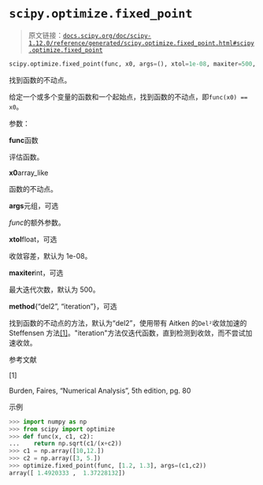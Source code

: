 # `scipy.optimize.fixed_point`

> 原文链接：[`docs.scipy.org/doc/scipy-1.12.0/reference/generated/scipy.optimize.fixed_point.html#scipy.optimize.fixed_point`](https://docs.scipy.org/doc/scipy-1.12.0/reference/generated/scipy.optimize.fixed_point.html#scipy.optimize.fixed_point)

```py
scipy.optimize.fixed_point(func, x0, args=(), xtol=1e-08, maxiter=500, method='del2')
```

找到函数的不动点。

给定一个或多个变量的函数和一个起始点，找到函数的不动点，即`func(x0) == x0`。

参数：

**func**函数

评估函数。

**x0**array_like

函数的不动点。

**args**元组，可选

*func*的额外参数。

**xtol**float，可选

收敛容差，默认为 1e-08。

**maxiter**int，可选

最大迭代次数，默认为 500。

**method**{“del2”, “iteration”}，可选

找到函数的不动点的方法，默认为“del2”，使用带有 Aitken 的`Del²`收敛加速的 Steffensen 方法[[1]](#rf001026ae057-1)。"iteration"方法仅迭代函数，直到检测到收敛，而不尝试加速收敛。

参考文献

[1]

Burden, Faires, “Numerical Analysis”, 5th edition, pg. 80

示例

```py
>>> import numpy as np
>>> from scipy import optimize
>>> def func(x, c1, c2):
...    return np.sqrt(c1/(x+c2))
>>> c1 = np.array([10,12.])
>>> c2 = np.array([3, 5.])
>>> optimize.fixed_point(func, [1.2, 1.3], args=(c1,c2))
array([ 1.4920333 ,  1.37228132]) 
```
